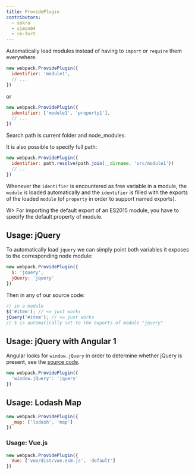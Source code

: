 ```yaml
---
title: ProvidePlugin
contributors:
  - sokra
  - simon04
  - re-fort
---
```


Automatically load modules instead of having to `import` or `require` them everywhere.

``` js
new webpack.ProvidePlugin({
  identifier: 'module1',
  // ...
})
```

or

``` js
new webpack.ProvidePlugin({
  identifier: ['module1', 'property1'],
  // ...
})
```

Search path is current folder and node_modules.

It is also possible to specify full path:

```js
new webpack.ProvidePlugin({
  identifier: path.resolve(path.join(__dirname, 'src/module1'))
  // ...
})
```

Whenever the `identifier` is encountered as free variable in a module, the `module` is loaded automatically and the `identifier` is filled with the exports of the loaded `module` (of `property` in order to support named exports).

W> For importing the default export of an ES2015 module, you have to specify the default property of module.

## Usage: jQuery

To automatically load `jquery` we can simply point both variables it exposes to the corresponding node module:

```javascript
new webpack.ProvidePlugin({
  $: 'jquery',
  jQuery: 'jquery'
})
```

Then in any of our source code:

```javascript
// in a module
$('#item'); // <= just works
jQuery('#item'); // <= just works
// $ is automatically set to the exports of module "jquery"
```


## Usage: jQuery with Angular 1

Angular looks for `window.jQuery` in order to determine whether jQuery is present, see the [source code](https://github.com/angular/angular.js/blob/v1.5.9/src/Angular.js#L1821-L1823).

```javascript
new webpack.ProvidePlugin({
  'window.jQuery': 'jquery'
})
```


## Usage: Lodash Map

```javascript
new webpack.ProvidePlugin({
  _map: ['lodash', 'map']
})
```

### Usage: Vue.js

```javascript
new webpack.ProvidePlugin({
  Vue: ['vue/dist/vue.esm.js', 'default']
})
```
